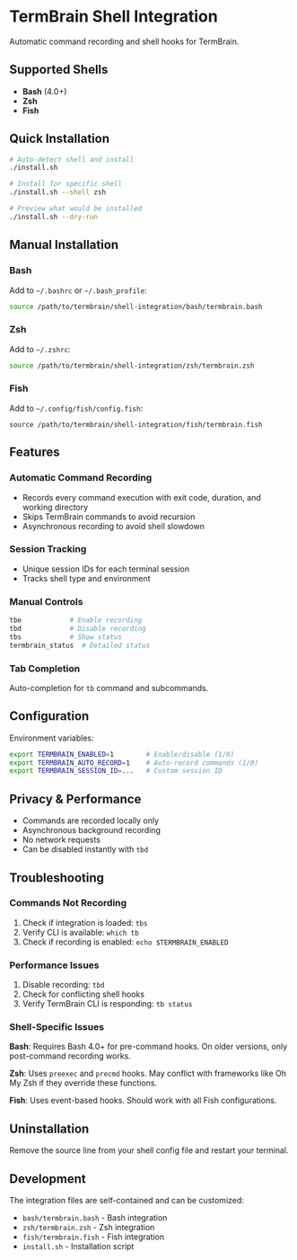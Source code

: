 # TermBrain Shell Integration

Automatic command recording and shell hooks for TermBrain.

## Supported Shells

- **Bash** (4.0+)
- **Zsh** 
- **Fish**

## Quick Installation

```bash
# Auto-detect shell and install
./install.sh

# Install for specific shell
./install.sh --shell zsh

# Preview what would be installed
./install.sh --dry-run
```

## Manual Installation

### Bash

Add to `~/.bashrc` or `~/.bash_profile`:

```bash
source /path/to/termbrain/shell-integration/bash/termbrain.bash
```

### Zsh

Add to `~/.zshrc`:

```zsh
source /path/to/termbrain/shell-integration/zsh/termbrain.zsh
```

### Fish

Add to `~/.config/fish/config.fish`:

```fish
source /path/to/termbrain/shell-integration/fish/termbrain.fish
```

## Features

### Automatic Command Recording

- Records every command execution with exit code, duration, and working directory
- Skips TermBrain commands to avoid recursion
- Asynchronous recording to avoid shell slowdown

### Session Tracking

- Unique session IDs for each terminal session
- Tracks shell type and environment

### Manual Controls

```bash
tbe            # Enable recording
tbd            # Disable recording  
tbs            # Show status
termbrain_status  # Detailed status
```

### Tab Completion

Auto-completion for `tb` command and subcommands.

## Configuration

Environment variables:

```bash
export TERMBRAIN_ENABLED=1        # Enable/disable (1/0)
export TERMBRAIN_AUTO_RECORD=1    # Auto-record commands (1/0)
export TERMBRAIN_SESSION_ID=...   # Custom session ID
```

## Privacy & Performance

- Commands are recorded locally only
- Asynchronous background recording
- No network requests
- Can be disabled instantly with `tbd`

## Troubleshooting

### Commands Not Recording

1. Check if integration is loaded: `tbs`
2. Verify CLI is available: `which tb`
3. Check if recording is enabled: `echo $TERMBRAIN_ENABLED`

### Performance Issues

1. Disable recording: `tbd`
2. Check for conflicting shell hooks
3. Verify TermBrain CLI is responding: `tb status`

### Shell-Specific Issues

**Bash**: Requires Bash 4.0+ for pre-command hooks. On older versions, only post-command recording works.

**Zsh**: Uses `preexec` and `precmd` hooks. May conflict with frameworks like Oh My Zsh if they override these functions.

**Fish**: Uses event-based hooks. Should work with all Fish configurations.

## Uninstallation

Remove the source line from your shell config file and restart your terminal.

## Development

The integration files are self-contained and can be customized:

- `bash/termbrain.bash` - Bash integration
- `zsh/termbrain.zsh` - Zsh integration  
- `fish/termbrain.fish` - Fish integration
- `install.sh` - Installation script